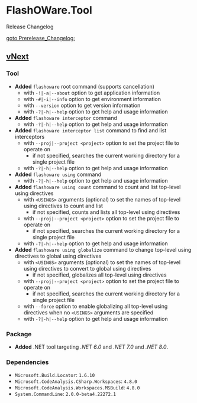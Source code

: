# FlashOWare.Tool
Release Changelog

[goto Prerelease_Changelog;](./CHANGELOG-Prerelease.md)

## [vNext]
### Tool
- **Added** `flashoware` root command (supports cancellation)
  - with `-!|-a|--about` option to get application information
  - with `-#|-i|--info` option to get environment information
  - with `--version` option to get version information
  - with `-?|-h|--help` option to get help and usage information
- **Added** `flashoware interceptor` command
  - with `-?|-h|--help` option to get help and usage information
- **Added** `flashoware interceptor list` command to find and list interceptors
  - with `--proj|--project <project>` option to set the project file to operate on
    - if not specified, searches the current working directory for a single project file
  - with `-?|-h|--help` option to get help and usage information
- **Added** `flashoware using` command
  - with `-?|-h|--help` option to get help and usage information
- **Added** `flashoware using count` command to count and list top-level using directives
  - with `<USINGS>` arguments (optional) to set the names of top-level using directives to count and list
    - if not specified, counts and lists all top-level using directives
  - with `--proj|--project <project>` option to set the project file to operate on
    - if not specified, searches the current working directory for a single project file
  - with `-?|-h|--help` option to get help and usage information
- **Added** `flashoware using globalize` command to change top-level using directives to global using directives
  - with `<USINGS>` arguments (optional) to set the names of top-level using directives to convert to global using directives
    - if not specified, globalizes all top-level using directives
  - with `--proj|--project <project>` option to set the project file to operate on
    - if not specified, searches the current working directory for a single project file
  - with `--force` option to enable globalizing all top-level using directives when no `<USINGS>` arguments are specified
  - with `-?|-h|--help` option to get help and usage information

### Package
- **Added** .NET tool targeting _.NET 6.0_ and _.NET 7.0_ and _.NET 8.0_.

### Dependencies
- `Microsoft.Build.Locator`: `1.6.10`
- `Microsoft.CodeAnalysis.CSharp.Workspaces`: `4.8.0`
- `Microsoft.CodeAnalysis.Workspaces.MSBuild`: `4.8.0`
- `System.CommandLine`: `2.0.0-beta4.22272.1`

[vnext]: https://github.com/FlashOWare/FlashOWare.Tool/commits/main
